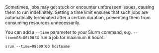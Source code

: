 Sometimes, jobs may get stuck or encounter unforeseen issues, causing them to run indefinitely. Setting a time limit ensures that such jobs are automatically terminated after a certain duration, preventing them from consuming resources unnecessarily.

You can add a `--time` parameter to your Slurm command, e.g. `--time=08:00:00` to run a job for maximum 8 hours:

```console
srun --time=08:00:00 hostname
```
